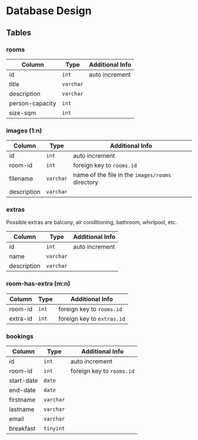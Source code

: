 # Database Design

## Tables

### rooms

| Column          | Type      | Additional Info |
|-----------------|-----------|-----------------|
| id              | `int`     | auto increment  |
| title           | `varchar` |                 |
| description     | `varchar` |                 |
| person-capacity | `int`     |                 |
| size-sqm        | `int`     |                 |

### images (1:n)

| Column      | Type      | Additional Info                                  |
|-------------|-----------|--------------------------------------------------|
| id          | `int`     | auto increment                                   |
| room-id     | `int`     | foreign key to `rooms.id`                        |
| filename    | `varchar` | name of the file in the `images/rooms` directory |
| description | `varchar` |                                                  |

### extras

Possible extras are balcony, air conditioning, bathroom, whirlpool, etc.

| Column      | Type      | Additional Info |
|-------------|-----------|-----------------|
| id          | `int`     | auto increment  |
| name        | `varchar` |                 |
| description | `varchar` |                 |

### room-has-extra (m:n)

| Column   | Type  | Additional Info            |
|----------|-------|----------------------------|
| room-id  | `int` | foreign key to `rooms.id`  |
| extra-id | `int` | foreign key to `extras.id` |

### bookings

| Column     | Type      | Additional Info           |
|------------|-----------|---------------------------|
| id         | `int`     | auto increment            |
| room-id    | `int`     | foreign key to `rooms.id` |
| start-date | `date`    |                           |
| end-date   | `date`    |                           |
| firstname  | `varchar` |                           |
| lastname   | `varchar` |                           |
| email      | `varchar` |                           |
| breakfast  | `tinyint` |                           |

